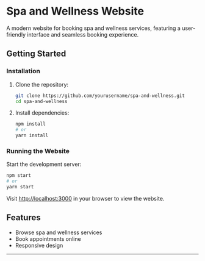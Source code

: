 # Spa and Wellness Website

A modern website for booking spa and wellness services, featuring a user-friendly interface and seamless booking experience.

## Getting Started



### Installation

1. Clone the repository:
    ```bash
    git clone https://github.com/yourusername/spa-and-wellness.git
    cd spa-and-wellness
    ```

2. Install dependencies:
    ```bash
    npm install
    # or
    yarn install
    ```

### Running the Website

Start the development server:
```bash
npm start
# or
yarn start
```

Visit [http://localhost:3000](http://localhost:3000) in your browser to view the website.

## Features

- Browse spa and wellness services
- Book appointments online
- Responsive design

---

